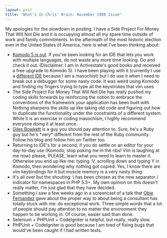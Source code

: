 ```yaml
--- 
layout: post
title: "What's In Chris' Brain: November 2008 Issue"
---
```

<p>My apologies for the slowdown in posting.  I have a Side Project For Money That Will Not Die and it is occupying almost all my spare time outside of work and family commitments.  In the aftermath of the most historic election ever in the United States of America, here is what I've been thinking about:
</p>
<p>
<ul>
<li><a href="http://www.activestate.com/Products/komodo_ide/latest_release.mhtml">Komodo 5 is out</a>.  If you've been looking for an IDE that lets you work with multiple languages, do not waste any more time looking.  Go and check it out.  (Disclaimer: I am in Activestate's good books and received a free upgrade to Komodo 5).  I have been playing with it (currently I use a <a href="http://www.vim.org">different IDE</a> because I am a masochist) but I do use it when I need to break out a debugger for some nasty code.  It was weird using Komodo and finding my fingers trying to type all the keystrokes that vim uses</li>
<li>The Side Project For Money That Will Not Die has really pushed my coding skills forwards by reinforcing the notion to embrace the conventions of the framework your application has been built with.  Nothing sharpens the skills up like taking old code and figuring out how to duplicate the functionality under the constraints of a different system.  While it is an exercise in coding masochism, I highly recommend everyone doing it at least once.</li>
<li><a href="http://gilesbowkett.blogspot.com/">Giles Bowkett</a> is a guy you should pay attention to.  Sure, he's a Ruby guy but he's *very* different from the rest of the Ruby community.  Follow his blog and follow him on Twitter too.</li>
<li>Returning to IDE's  for a second, if you do settle on an editor for your day-to-day use (Komodo, stop poking me in the ribs!  Vim is laughing at me now) please, PLEASE, learn what you need to learn to master it.  Otherwise you end up like me:  typing :V, scrolling down and typing Y in Komodo, then wondering why nothing got copied.  Yes, I know there are vim keybindings for it but muscle memory is a very nasty thing.</li>
<li>It's all over but the shouting:  \ has been chosen as the new separator / indicator for namespaces in PHP 5.3+.  My own opinion on this doesn't really matter, I'm just glad that they have decided.</li>
<li>Something I saw a few weeks ago in a screencast of a talk that <a href="http://blog.obiefernandez.com/">Obie Fernandez</a> gave about the proper way to about being a consultant has totally stuck with me:  do exceptional work.  Three simple words that a lot of people should pay attention to no matter the environment they happen to be working in.  Of course, easier said than done.
</li>
<li>Selenium + PHPUnit + CodeIgniter is helpful, but really, really slow.</li>
<li>PHPUnit + CodeIgniter is good because I am tired of fixing bugs that would've been caught if I had written tests.</li>
</ul>
</p>
 
